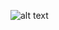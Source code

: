 ![alt text]([htt](https://media.discordapp.net/attachments/1375751933255614597/1413551059795972177/image.png?ex=68bc5783&is=68bb0603&hm=8bcd29523ac7fc370865700815d5a121a99373f0a2184cdbe344e0d8290aec1a&=&format=webp&quality=lossless&width=1067&height=373))
